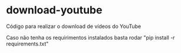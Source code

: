 # download-youtube

Código para realizar o download de vídeos do YouTube

Caso não tenha os requirimentos instalados basta rodar "pip install -r requirements.txt" 